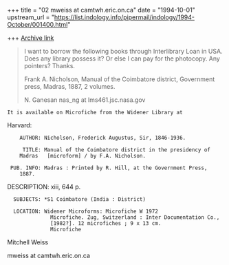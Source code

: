 +++
title = "02 mweiss at camtwh.eric.on.ca"
date = "1994-10-01"
upstream_url = "https://list.indology.info/pipermail/indology/1994-October/001400.html"

+++
[Archive link](https://list.indology.info/pipermail/indology/1994-October/001400.html)

> I want to borrow the following books through Interlibrary Loan
> in USA. Does any library possess it? Or else I can pay for
> the photocopy. Any pointers? Thanks.
> 
> Frank A. Nicholson, Manual of the Coimbatore district,
> Government press, Madras, 1887, 2 volumes.
> 
> N. Ganesan
> nas_ng at lms461.jsc.nasa.gov
>  
	It is available on Microfiche from the Widener Library at
Harvard:

        AUTHOR: Nicholson, Frederick Augustus, Sir, 1846-1936.

         TITLE: Manual of the Coimbatore district in the presidency of
		Madras   [microform] / by F.A. Nicholson.

     PUB. INFO: Madras : Printed by R. Hill, at the Government Press,
		1887.     
   DESCRIPTION: xiii, 644 p.

      SUBJECTS: *S1 Coimbatore (India : District)

      LOCATION: Widener Microforms: Microfiche W 1972
                  Microfiche. Zug, Switzerland : Inter Documentation Co.,
                  [1982?]. 12 microfiches ; 9 x 13 cm.
                  Microfiche

Mitchell Weiss

mweiss at camtwh.eric.on.ca






